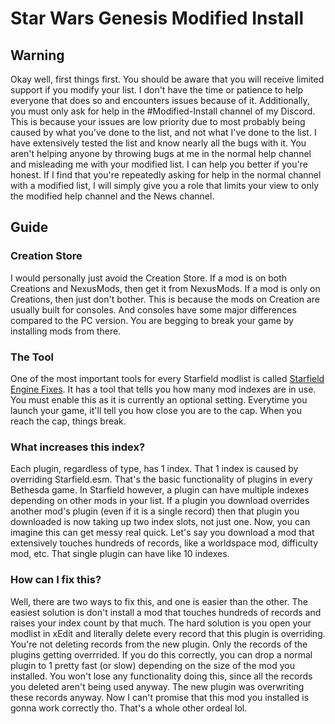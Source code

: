 # Star Wars Genesis Modified Install

## Warning
Okay well, first things first. You should be aware that you will receive limited support if you modify your list. I don't have the time or patience to help everyone that does so and encounters issues because of it. Additionally, you must only ask for help in the #Modified-Install channel of my Discord. This is because your issues are low priority due to most probably being caused by what you've done to the list, and not what I've done to the list. I have extensively tested the list and know nearly all the bugs with it. You aren't helping anyone by throwing bugs at me in the normal help channel and misleading me with your modified list. I can help you better if you're honest. If I find that you're repeatedly asking for help in the normal channel with a modified list, I will simply give you a role that limits your view to only the modified help channel and the News channel.


## Guide
### Creation Store
I would personally just avoid the Creation Store. If a mod is on both Creations and NexusMods, then get it from NexusMods. If a mod is only on Creations, then just don't bother. This is because the mods on Creation are usually built for consoles. And consoles have some major differences compared to the PC version. You are begging to break your game by installing mods from there. 

### The Tool
One of the most important tools for every Starfield modlist is called [Starfield Engine Fixes](https://www.nexusmods.com/starfield/mods/10457?tab=files). It has a tool that tells you how many mod indexes are in use. You must enable this as it is currently an optional setting. Everytime you launch your game, it'll tell you how close you are to the cap. When you reach the cap, things break.

### What increases this index?
Each plugin, regardless of type, has 1 index. That 1 index is caused by overriding Starfield.esm. That's the basic functionality of plugins in every Bethesda game. In Starfield however, a plugin can have multiple indexes depending on other mods in your list. If a plugin you download overrides another mod's plugin (even if it is a single record) then that plugin you downloaded is now taking up two index slots, not just one. Now, you can imagine this can get messy real quick. Let's say you download a mod that extensively touches hundreds of records, like a worldspace mod, difficulty mod, etc. That single plugin can have like 10 indexes.

### How can I fix this?
Well, there are two ways to fix this, and one is easier than the other. The easiest solution is don't install a mod that touches hundreds of records and raises your index count by that much. The hard solution is you open your modlist in xEdit and literally delete every record that this plugin is overriding. You're not deleting records from the new plugin. Only the records of the plugins getting overrrided. If you do this correctly, you can drop a normal plugin to 1 pretty fast (or slow) depending on the size of the mod you installed. You won't lose any functionality doing this, since all the records you deleted aren't being used anyway. The new plugin was overwriting these records anyway. Now I can't promise that this mod you installed is gonna work correctly tho. That's a whole other ordeal lol.
